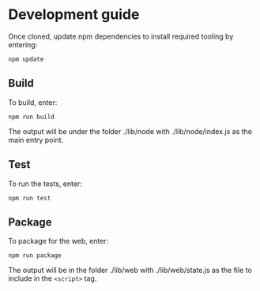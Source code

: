 # Development guide
Once cloned, update npm dependencies to install required tooling by entering:
```shell
npm update
```
## Build
To build, enter:
```shell
npm run build
```
The output will be under the folder ./lib/node with ./lib/node/index.js as the main entry point.
## Test
To run the tests, enter:
```shell
npm run test
```
## Package
To package for the web, enter:
```shell
npm run package
```
The output will be in the folder ./lib/web with ./lib/web/state.js as the file to include in the ```<script>``` tag.

